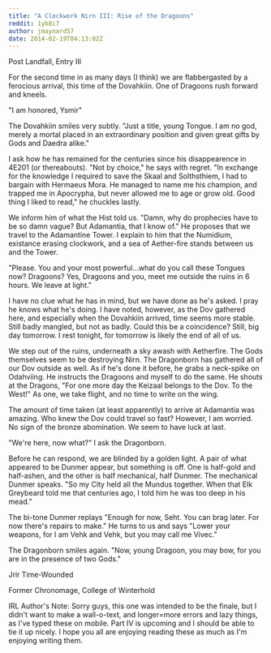 ```yaml
---
title: "A Clockwork Nirn III: Rise of the Dragoons"
reddit: 1yb8i7
author: jmaynard57
date: 2014-02-19T04:13:02Z
---
```


Post Landfall, Entry III

For the second time in as many days (I think) we are flabbergasted by a ferocious arrival, this time of the Dovahkiin. One of Dragoons rush forward and kneels.

"I am honored, Ysmir"

The Dovahkiin smiles very subtly. "Just a title, young Tongue. I am no god, merely a mortal placed in an extraordinary position and given great gifts by Gods and Daedra alike."

I ask how he has remained for the centuries since his disappearence in 4E201 (or thereabouts). "Not by choice," he says with regret. "In exchange for the knowledge I required to save the Skaal and Solthsthiem, I had to bargain with Hermaeus Mora. He managed to name me his champion, and trapped me in Apocrypha, but never allowed me to age or grow old. Good thing I liked to read," he chuckles lastly. 

We inform him of what the Hist told us. "Damn, why do prophecies have to be so damn vague? But Adamantia, that I know of." He proposes that we travel to the Adamantine Tower. I explain to him that the Numidium, existance erasing clockwork, and a sea of Aether-fire stands between us and the Tower.

"Please. You and your most powerful...what do you call these Tongues now? Dragoons? Yes, Dragoons and you, meet me outside the ruins in 6 hours. We leave at light."

I have no clue what he has in mind, but we have done as he's asked. I pray he knows what he's doing. I have noted, however, as the Dov gathered here, and especially when the Dovahkiin arrived, time seems more stable. Still badly mangled, but not as badly. Could this be a coincidence? Still, big day tomorrow. I rest tonight, for tomorrow is likely the end of all of us.

We step out of the ruins, underneath a sky awash with Aetherfire. The Gods themselves seem to be destroying Nirn. The Dragonborn has gathered all of our Dov outside as well. As if he's done it before, he grabs a neck-spike on Odahviing. He instructs the Dragoons and myself to do the same. He shouts at the Dragons, "For one more day the Keizaal belongs to the Dov. To the West!" As one, we take flight, and no time to write on the wing.

The amount of time taken (at least apparently) to arrive at Adamantia was amazing. Who knew the Dov could travel so fast? However, I am worried. No sign of the bronze abomination. We seem to have luck at last.

"We're here, now what?" I ask the Dragonborn.

Before he can respond, we are blinded by a golden light. A pair of what appeared to be Dunmer appear, but something is off. One is half-gold and half-ashen, and the other is half mechanical, half Dunmer. The mechanical Dunmer speaks. "So my City held all the Mundus together. When that Elk Greybeard told me that centuries ago, I told him he was too deep in his mead."

The bi-tone Dunmer replays "Enough for now, Seht. You can brag later. For now there's repairs to make." He turns to us and says "Lower your weapons, for I am Vehk and Vehk, but you may call me Vivec."

The Dragonborn smiles again. "Now, young Dragoon, you may bow, for you are in the presence of two Gods."

Jrir Time-Wounded

Former Chronomage, College of Winterhold

IRL Author's Note: Sorry guys, this one was intended to be the finale, but I didn't want to make a wall-o-text, and longer=more errors and lazy things, as I've typed these on mobile. Part IV is upcoming and I should be able to tie it up nicely. I hope you all are enjoying reading these as much as I'm enjoying writing them.
